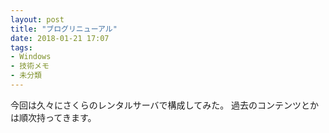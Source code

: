 ```yaml
---
layout: post
title: "ブログリニューアル"
date: 2018-01-21 17:07
tags:
- Windows
- 技術メモ
- 未分類
---
```

今回は久々にさくらのレンタルサーバで構成してみた。
過去のコンテンツとかは順次持ってきます。
